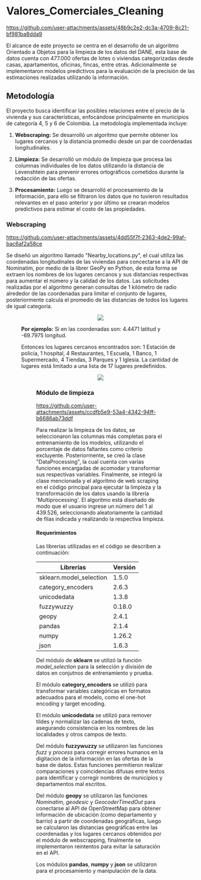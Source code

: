 # Valores_Comerciales_Cleaning



https://github.com/user-attachments/assets/48b9c2e2-dc3a-4709-8c21-bf981ba8dda9




El alcance de este proyecto se centra en el desarrollo de un algoritmo Orientado a Objetos para la limpieza de los datos del DANE, esta base de datos cuenta con 477.000 ofertas de lotes o viviendas categorizadas desde casas, apartamentos, oficinas, fincas, entre otras. Adicionalmente se implementaron modelos predictivos para la evaluación de la precisión de las estimaciones realizadas utilizando la información.  

## Metodología

El proyecto busca identificar las posibles relaciones entre el precio de la vivienda y sus características, enfocándose principalmente en municipios de categoría 4, 5 y 6 de Colombia. La metodología implementada incluye:

1.	**Webscraping:** Se desarrolló un algoritmo que permite obtener los lugares cercanos y la distancia promedio desde un par de coordenadas longitudinales.

2.	**Limpieza:** Se desarrolló un módulo de limpieza que procesa las columnas individuales de los datos utilizando la distancia de Levenshtein para prevenir errores ortográficos cometidos durante la redacción de las ofertas.

3.	**Procesamiento:** Luego se desarrolló el procesamiento de la información, para ello se filtraron los datos que no tuvieron resultados relevantes en el paso anterior y por último se crearan modelos predictivos para estimar el costo de las propiedades.


### Webscraping



https://github.com/user-attachments/assets/4dd55f7f-2363-4de2-99af-bac6af2a58ce



Se diseñó un algoritmo llamado "Nearby_locations.py", el cual utiliza las coordenadas longitudinales de las viviendas para concectarse a la API de Nominatim, por medio de la librer GeoPy en Python, de esta forma se extraen los nombres de los lugares cercanos y sus distancias respectivas para aumentar el número y la calidad de los datos. Las solicitudes realizadas por el algoritmo generan consultas de 1 kilómetro de radio alrededor de las coordenadas para limitar el conjunto de lugares, posteriormente calcula el promedio de las distancias de todos los lugares de igual categoría.

<figure class="image">
<p align="center">
<img src="https://github.com/AlvaroVillamizar/Valores_Comerciales_Cleaning/blob/main/Images/Radio_mapa.png" width="auto" height="auto">

**Por ejemplo:** Si en las coordenadas son: 4.4471 latitud y -69.7975 longitud.

Entonces los lugares cercanos encontrados son: 1 Estación de policía, 1 hospital, 4 Restaurantes, 1 Escuela, 1 Banco, 1 Supermercado, 4 Tiendas, 3 Parques y 1 Iglesia. La cantidad de lugares está limitado a una lista de 17 lugares predefinidos.

<figure class="image">
<p align="center">
<img src="https://github.com/AlvaroVillamizar/Valores_Comerciales_Cleaning/blob/main/Images/Lugares_cercanos_algoritmo.png" width="auto" height="auto">

### Módulo de limpieza



https://github.com/user-attachments/assets/ccdfb5e9-53a4-4342-94ff-b6686ab73ddf



Para realizar la limpieza de los datos, se seleccionaron las columnas más completas para el entrenamiento de los modelos, utilizando el porcentaje de datos faltantes como criterio excluyente. Posteriormente, se creó la clase "DataProcessing", la cual cuenta con varias funciones encargadas de acomodar y transformar sus respectivas variables. Finalmente, se integró la clase mencionada y el algoritmo de web scraping en el código principal para ejecutar la limpieza y la transformación de los datos usando la librería 'Multiprocessing'. El algoritmo está diseñado de modo que el usuario ingrese un número del 1 al 439.526, seleccionando aleatoriamente la cantidad de filas indicada y realizando la respectiva limpieza.


#### Requerimientos

Las librerías utilizadas en el código se describen a continuación:

| **Librerías**           | **Versión** |
|-------------------------|---------|
| sklearn.model_selection | 1.5.0   |
| category_encoders       | 2.6.3   |
| unicodedata             | 1.3.8   |
| fuzzywuzzy              | 0.18.0  |
| geopy                   | 2.4.1   |
| pandas                  | 2.1.4   |
| numpy                   | 1.26.2  |
| json                    | 1.6.3   |

Del módulo de **sklearn** se utilizó la función *model_selection* para la selección y división de datos en conjutnos de entrenamiento y prueba.

El módulo **category_encoders** se utilizó para transformar variables categóricas en formatos adecuados para el modelo, como el one-hot encoding y target encoding.

El módulo **unicodedata** se utilizó para remover tildes y normalizar las cadenas de texto, asegurando consistencia en los nombres de las localidades y otros campos de texto.

Del módulo **fuzzywuzzy** se utilizaron las funciones *fuzz* y *process* para corregir errores humanos en la digitacion de la información en las ofertas de la base de datos. Estas funciones permitieron realizar comparaciones y coincidencias difusas entre textos para identificar y corregir nombres de municipios y departamentos mal escritos.

Del módulo **geopy** se utilizaron las funciones *Nominatim*, *geodesic* y *GeocoderTimedOut* para conectarse al API de OpenStreetMap para obtener información de ubicación (como departamento y barrio) a partir de coordenadas geográficas, luego se calcularon las distancias geográficas entre las coordenadas y los lugares cercanos obtenidos por el módulo de webscrapping, finalmente se implementaron reintentos para evitar la saturación en el API.

Los módulos **pandas**, **numpy** y **json** se utilizaron para el procesamiento y manipulación de la data.
